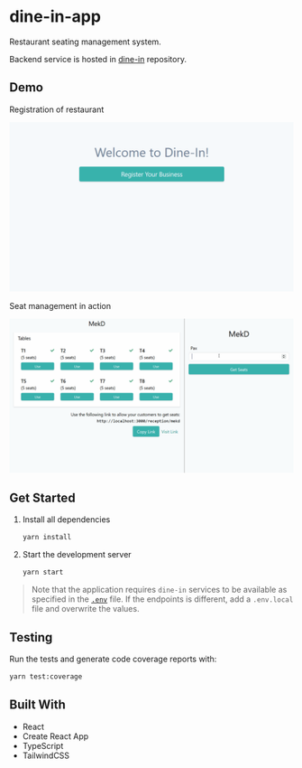 # dine-in-app

Restaurant seating management system.

Backend service is hosted in [dine-in](https://github.com/malcolm-kee/dine-in) repository.

## Demo

Registration of restaurant

<div style="max-width:600px; margin: 0 auto;">

![UI for owner registration](screenshots/dine-in-registration.gif)

</div>

Seat management in action

![UI for seat management](screenshots/dine-in-usage.gif)

## Get Started

1. Install all dependencies

   ```bash
   yarn install
   ```

2. Start the development server

   ```bash
   yarn start
   ```

> Note that the application requires `dine-in` services to be available as specified in the [`.env`](.env) file. If the endpoints is different, add a `.env.local` file and overwrite the values.

## Testing

Run the tests and generate code coverage reports with:

```bash
yarn test:coverage
```

## Built With

- React
- Create React App
- TypeScript
- TailwindCSS
